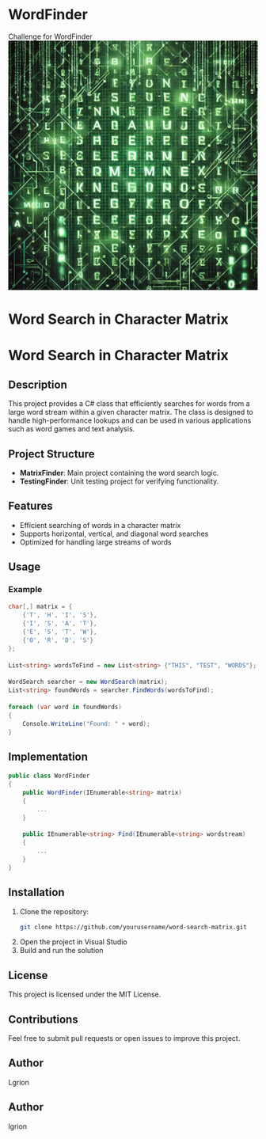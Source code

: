# WordFinder
Challenge for WordFinder
![Diagrama del WordFinder de Expresión](backgroung.png)

# Word Search in Character Matrix
# Word Search in Character Matrix

## Description
This project provides a C# class that efficiently searches for words from a large word stream within a given character matrix. The class is designed to handle high-performance lookups and can be used in various applications such as word games and text analysis.

## Project Structure
- **MatrixFinder**: Main project containing the word search logic.
- **TestingFinder**: Unit testing project for verifying functionality.

## Features
- Efficient searching of words in a character matrix
- Supports horizontal, vertical, and diagonal word searches
- Optimized for handling large streams of words

## Usage
### Example
```csharp
char[,] matrix = {
    {'T', 'H', 'I', 'S'},
    {'I', 'S', 'A', 'T'},
    {'E', 'S', 'T', 'W'},
    {'O', 'R', 'D', 'S'}
};

List<string> wordsToFind = new List<string> {"THIS", "TEST", "WORDS"};

WordSearch searcher = new WordSearch(matrix);
List<string> foundWords = searcher.FindWords(wordsToFind);

foreach (var word in foundWords)
{
    Console.WriteLine("Found: " + word);
}
```

## Implementation
```csharp
public class WordFinder
{
    public WordFinder(IEnumerable<string> matrix)
    {
        ...
    }

    public IEnumerable<string> Find(IEnumerable<string> wordstream)
    {
        ...
    }
}
```

## Installation
1. Clone the repository:
   ```sh
   git clone https://github.com/yourusername/word-search-matrix.git
   ```
2. Open the project in Visual Studio
3. Build and run the solution

## License
This project is licensed under the MIT License.

## Contributions
Feel free to submit pull requests or open issues to improve this project.

## Author
Lgrion

## Author
lgrion

